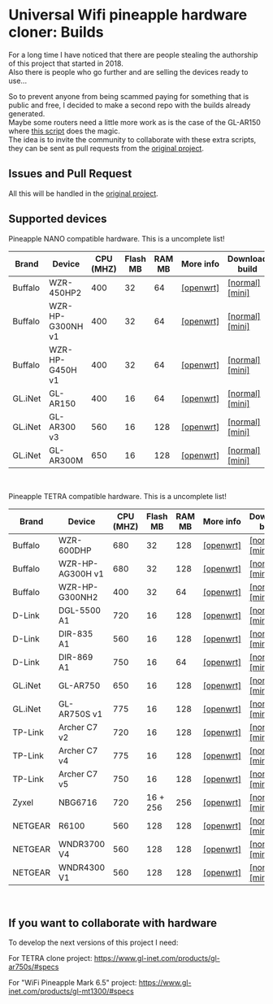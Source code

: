 # Universal Wifi pineapple hardware cloner: Builds

For a long time I have noticed that there are people stealing the authorship of this project that started in 2018.<br>
Also there is people who go further and are selling the devices ready to use...<br>

So to prevent anyone from being scammed paying for something that is public and free, I decided to make a second repo with the builds already generated.<br>
Maybe some routers need a little more work as is the case of the GL-AR150 where [this script](https://github.com/xchwarze/wifi-pineapple-cloner/blob/master/fixs/nano/02-network-ar150-fix) does the magic.<br>
The idea is to invite the community to collaborate with these extra scripts, they can be sent as pull requests from the [original project](https://github.com/xchwarze/wifi-pineapple-cloner).


## Issues and Pull Request

All this will be handled in the [original project](https://github.com/xchwarze/wifi-pineapple-cloner).


## Supported devices

Pineapple NANO compatible hardware.
This is a uncomplete list!

Brand       | Device         | CPU (MHZ)         | Flash MB| RAM MB | More info | Download build |
-------------|-------------| -----------| -----------| -----------| -----------| -----------|
Buffalo  | WZR-450HP2 | 400 | 32 | 64 | [[openwrt]](https://openwrt.org/toh/buffalo/wzr-450hp2) | [[normal]](https://github.com/xchwarze/wifi-pineapple-cloner-builds/blob/main/nano-releases/wzr-450hp2-nano-sysupgrade.bin) [[mini]](https://github.com/xchwarze/wifi-pineapple-cloner-builds/blob/main/nano-releases/wzr-450hp2-nano-mini-sysupgrade.bin)
Buffalo  | WZR-HP-G300NH v1 | 400 | 32 | 64 | [[openwrt]](https://openwrt.org/toh/hwdata/buffalo/buffalo_wzr-hp-g300nh_v1) | [[normal]](https://github.com/xchwarze/wifi-pineapple-cloner-builds/blob/main/nano-releases/wzr-hp-g300nh-nano-sysupgrade.bin) [[mini]](https://github.com/xchwarze/wifi-pineapple-cloner-builds/blob/main/nano-releases/wzr-hp-g300nh-nano-mini-sysupgrade.bin)
Buffalo  | WZR-HP-G450H v1 | 400 | 32 | 64 | [[openwrt]](https://openwrt.org/toh/hwdata/buffalo/buffalo_wzr-hp-g450h_v1) | [[normal]](https://github.com/xchwarze/wifi-pineapple-cloner-builds/blob/main/nano-releases/wzr-hp-g450h-nano-sysupgrade.bin) [[mini]](https://github.com/xchwarze/wifi-pineapple-cloner-builds/blob/main/nano-releases/wzr-hp-g450h-nano-mini-sysupgrade.bin)
GL.iNet  | GL-AR150 | 400 | 16 | 64 | [[openwrt]](https://openwrt.org/toh/hwdata/gl.inet/gl.inet_gl-ar150) | [[normal]](https://github.com/xchwarze/wifi-pineapple-cloner-builds/blob/main/nano-releases/gl-ar150-nano-sysupgrade.bin) [[mini]](https://github.com/xchwarze/wifi-pineapple-cloner-builds/blob/main/nano-releases/gl-ar150-nano-mini-sysupgrade.bin)
GL.iNet  | GL-AR300 v3 | 560 | 16 | 128 | [[openwrt]](https://openwrt.org/toh/hwdata/gl.inet/gl.inet_gl-ar300) | [[normal]](https://github.com/xchwarze/wifi-pineapple-cloner-builds/blob/main/nano-releases/gl-ar300-nano-sysupgrade.bin) [[mini]](https://github.com/xchwarze/wifi-pineapple-cloner-builds/blob/main/nano-releases/gl-ar300-nano-mini-sysupgrade.bin)
GL.iNet  | GL-AR300M | 650 | 16 | 128 | [[openwrt]](https://openwrt.org/toh/gl.inet/gl-ar300m) | [[normal]](https://github.com/xchwarze/wifi-pineapple-cloner-builds/blob/main/nano-releases/gl-ar300m-nano-sysupgrade.bin) [[mini]](https://github.com/xchwarze/wifi-pineapple-cloner-builds/blob/main/nano-releases/gl-ar300m-nano-mini-sysupgrade.bin)
<br>


Pineapple TETRA compatible hardware.
This is a uncomplete list!

Brand       | Device         | CPU (MHZ)         | Flash MB| RAM MB | More info | Download build |
-------------|-------------| -----------| -----------| -----------| -----------| -----------|
Buffalo  | WZR-600DHP | 680 | 32 | 128 | [[openwrt]](https://openwrt.org/toh/hwdata/buffalo/buffalo_wzr-600dhp) | [[normal]](https://github.com/xchwarze/wifi-pineapple-cloner-builds/blob/main/tetra-releases/wzr-600dhp-tetra-sysupgrade.bin) [[mini]](https://github.com/xchwarze/wifi-pineapple-cloner-builds/blob/main/tetra-releases/wzr-600dhp-tetra-mini-sysupgrade.bin)
Buffalo  | WZR-HP-AG300H v1 | 680 | 32 | 128 | [[openwrt]](https://openwrt.org/toh/hwdata/buffalo/buffalo_wzr-hp-ag300h_v1) | [[normal]](https://github.com/xchwarze/wifi-pineapple-cloner-builds/blob/main/tetra-releases/wzr-hp-ag300h-tetra-sysupgrade.bin) [[mini]](https://github.com/xchwarze/wifi-pineapple-cloner-builds/blob/main/tetra-releases/wzr-hp-ag300h-tetra-mini-sysupgrade.bin)
Buffalo  | WZR-HP-G300NH2 | 400 | 32 | 64 | [[openwrt]](https://openwrt.org/toh/hwdata/buffalo/buffalo_wzr-hp-g300nh2_v2) | [[normal]](https://github.com/xchwarze/wifi-pineapple-cloner-builds/blob/main/tetra-releases/wzr-hp-g300nh2-tetra-sysupgrade.bin) [[mini]](https://github.com/xchwarze/wifi-pineapple-cloner-builds/blob/main/tetra-releases/wzr-hp-g300nh2-tetra-mini-sysupgrade.bin)
D-Link   | DGL-5500 A1 | 720 | 16 | 128 | [[openwrt]](https://openwrt.org/toh/hwdata/d-link/d-link_dgl-5500_a1) | [[normal]](https://github.com/xchwarze/wifi-pineapple-cloner-builds/blob/main/tetra-releases/dgl-5500-a1-tetra-sysupgrade.bin) [[mini]](https://github.com/xchwarze/wifi-pineapple-cloner-builds/blob/main/tetra-releases/dgl-5500-a1-tetra-mini-sysupgrade.bin)
D-Link   | DIR-835 A1 | 560 | 16 | 128 | [[openwrt]](https://openwrt.org/toh/d-link/dir-835_a1) | [[normal]](https://github.com/xchwarze/wifi-pineapple-cloner-builds/blob/main/tetra-releases/dir-835-a1-tetra-sysupgrade.bin) [[mini]](https://github.com/xchwarze/wifi-pineapple-cloner-builds/blob/main/tetra-releases/dir-835-a1-tetra-mini-sysupgrade.bin)
D-Link   | DIR-869 A1 | 750 | 16 | 64 | [[openwrt]](https://openwrt.org/toh/hwdata/d-link/d-link_dir-869_a1) | [[normal]](https://github.com/xchwarze/wifi-pineapple-cloner-builds/blob/main/tetra-releases/dir-869-a1-tetra-sysupgrade.bin) [[mini]](https://github.com/xchwarze/wifi-pineapple-cloner-builds/blob/main/tetra-releases/dir-869-a1-tetra-mini-sysupgrade.bin)
GL.iNet  | GL-AR750 | 650 | 16 | 128 | [[openwrt]](https://openwrt.org/toh/hwdata/gl.inet/gl.inet_gl-ar750) | [[normal]](https://github.com/xchwarze/wifi-pineapple-cloner-builds/blob/main/tetra-releases/gl-ar750-tetra-sysupgrade.bin) [[mini]](https://github.com/xchwarze/wifi-pineapple-cloner-builds/blob/main/tetra-releases/gl-ar750-tetra-mini-sysupgrade.bin)
GL.iNet  | GL-AR750S v1 | 775 | 16 | 128 | [[openwrt]](https://openwrt.org/toh/hwdata/gl.inet/gl.inet_gl-ar750s) | [[normal]](https://github.com/xchwarze/wifi-pineapple-cloner-builds/blob/main/tetra-releases/gl-ar750s-tetra-sysupgrade.bin) [[mini]](https://github.com/xchwarze/wifi-pineapple-cloner-builds/blob/main/tetra-releases/gl-ar750s-tetra-mini-sysupgrade.bin)
TP-Link  | Archer C7 v2 | 720 | 16 | 128 | [[openwrt]](https://openwrt.org/toh/hwdata/tp-link/tp-link_archer_c7_ac1750_v2.0) | [[normal]](https://github.com/xchwarze/wifi-pineapple-cloner-builds/blob/main/tetra-releases/archer-c7-v2-tetra-sysupgrade.bin) [[mini]](https://github.com/xchwarze/wifi-pineapple-cloner-builds/blob/main/tetra-releases/archer-c7-v2-tetra-mini-sysupgrade.bin)
TP-Link  | Archer C7 v4 | 775 | 16 | 128 | [[openwrt]](https://openwrt.org/toh/hwdata/tp-link/tp-link_archer_c7_v4) | [[normal]](https://github.com/xchwarze/wifi-pineapple-cloner-builds/blob/main/tetra-releases/archer-c7-v4-tetra-sysupgrade.bin) [[mini]](https://github.com/xchwarze/wifi-pineapple-cloner-builds/blob/main/tetra-releases/archer-c7-v4-tetra-mini-sysupgrade.bin)
TP-Link  | Archer C7 v5 | 750 | 16 | 128 | [[openwrt]](https://openwrt.org/toh/hwdata/tp-link/tp-link_archer_c7_v5) | [[normal]](https://github.com/xchwarze/wifi-pineapple-cloner-builds/blob/main/tetra-releases/archer-c7-v5-tetra-sysupgrade.bin) [[mini]](https://github.com/xchwarze/wifi-pineapple-cloner-builds/blob/main/tetra-releases/archer-c7-v5-tetra-mini-sysupgrade.bin)
Zyxel  | NBG6716 | 720 | 16 + 256 | 256 | [[openwrt]](https://openwrt.org/toh/zyxel/nbg6716) | [[normal]](https://github.com/xchwarze/wifi-pineapple-cloner-builds/blob/main/tetra-releases/nbg6716-tetra-sysupgrade.tar) [[mini]](https://github.com/xchwarze/wifi-pineapple-cloner-builds/blob/main/tetra-releases/nbg6716-tetra-mini-sysupgrade.tar)
NETGEAR  | R6100 | 560 | 128 | 128 | [[openwrt]](https://openwrt.org/toh/netgear/r6100) | [[normal]](https://github.com/xchwarze/wifi-pineapple-cloner-builds/blob/main/tetra-releases/r6100-tetra-sysupgrade.tar) [[mini]](https://github.com/xchwarze/wifi-pineapple-cloner-builds/blob/main/tetra-releases/r6100-tetra-mini-sysupgrade.tar)
NETGEAR  | WNDR3700 V4 | 560 | 128 | 128 | [[openwrt]](https://openwrt.org/toh/netgear/wndr3700) | [[normal]](https://github.com/xchwarze/wifi-pineapple-cloner-builds/blob/main/tetra-releases/wndr3700v4-tetra-sysupgrade.tar) [[mini]](https://github.com/xchwarze/wifi-pineapple-cloner-builds/blob/main/tetra-releases/wndr3700v4-tetra-mini-sysupgrade.tar)
NETGEAR  | WNDR4300 V1 | 560 | 128 | 128 | [[openwrt]](hhttps://openwrt.org/toh/netgear/wndr4300) | [[normal]](https://github.com/xchwarze/wifi-pineapple-cloner-builds/blob/main/tetra-releases/wndr4300-tetra-sysupgrade.tar) [[mini]](https://github.com/xchwarze/wifi-pineapple-cloner-builds/blob/main/tetra-releases/wndr4300-tetra-mini-sysupgrade.tar)
<br>


## If you want to collaborate with hardware 
To develop the next versions of this project I need:

For TETRA clone project:
https://www.gl-inet.com/products/gl-ar750s/#specs

For "WiFi Pineapple Mark 6.5" project:
https://www.gl-inet.com/products/gl-mt1300/#specs
